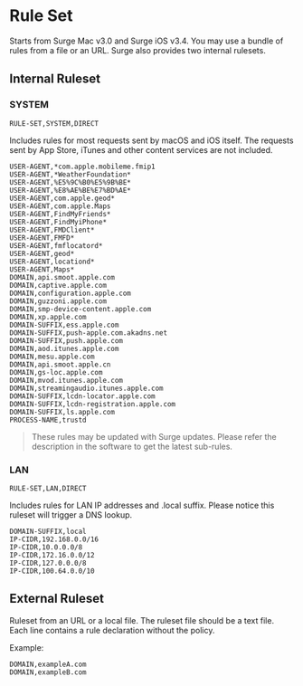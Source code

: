 # Rule Set

Starts from Surge Mac v3.0 and Surge iOS v3.4. You may use a bundle of  rules from a file or an URL. Surge also provides two internal rulesets.

## Internal Ruleset

### SYSTEM

`RULE-SET,SYSTEM,DIRECT`

Includes rules for most requests sent by macOS and iOS itself. The requests sent by App Store, iTunes and other content services are not included.

```
USER-AGENT,*com.apple.mobileme.fmip1
USER-AGENT,*WeatherFoundation*
USER-AGENT,%E5%9C%B0%E5%9B%BE*
USER-AGENT,%E8%AE%BE%E7%BD%AE*
USER-AGENT,com.apple.geod*
USER-AGENT,com.apple.Maps
USER-AGENT,FindMyFriends*
USER-AGENT,FindMyiPhone*
USER-AGENT,FMDClient*
USER-AGENT,FMFD*
USER-AGENT,fmflocatord*
USER-AGENT,geod*
USER-AGENT,locationd*
USER-AGENT,Maps*
DOMAIN,api.smoot.apple.com
DOMAIN,captive.apple.com
DOMAIN,configuration.apple.com
DOMAIN,guzzoni.apple.com
DOMAIN,smp-device-content.apple.com
DOMAIN,xp.apple.com
DOMAIN-SUFFIX,ess.apple.com
DOMAIN-SUFFIX,push-apple.com.akadns.net
DOMAIN-SUFFIX,push.apple.com
DOMAIN,aod.itunes.apple.com
DOMAIN,mesu.apple.com
DOMAIN,api.smoot.apple.cn
DOMAIN,gs-loc.apple.com
DOMAIN,mvod.itunes.apple.com
DOMAIN,streamingaudio.itunes.apple.com
DOMAIN-SUFFIX,lcdn-locator.apple.com
DOMAIN-SUFFIX,lcdn-registration.apple.com
DOMAIN-SUFFIX,ls.apple.com
PROCESS-NAME,trustd
```

> These rules may be updated with Surge updates. Please refer the description in the software to get the latest sub-rules.


### LAN

`RULE-SET,LAN,DIRECT`

Includes rules for LAN IP addresses and .local suffix. Please notice this ruleset will trigger a DNS lookup.

```
DOMAIN-SUFFIX,local
IP-CIDR,192.168.0.0/16
IP-CIDR,10.0.0.0/8
IP-CIDR,172.16.0.0/12
IP-CIDR,127.0.0.0/8
IP-CIDR,100.64.0.0/10
```


## External Ruleset

Ruleset from an URL or a local file. The ruleset file should be a text file. Each line contains a rule declaration without the policy.

Example:

```
DOMAIN,exampleA.com
DOMAIN,exampleB.com
```